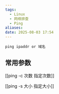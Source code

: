 ```yaml
---
tags:
  - Linux
  - 网络排查
  - Ping
aliases: 
date: 2025-08-03 17:54
---
```


```shell
ping ipaddr or 域名
```


## 常用参数

[[ping -c 次数 指定次数]]

[[ping -s 大小 指定大小]]